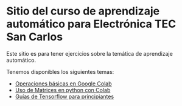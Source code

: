 # Sitio del curso de aprendizaje automático para Electrónica TEC San Carlos
Este sitio es para tener ejercicios sobre la temática de aprendizaje automático.

Tenemos disponibles los siguientes temas:
* [Operaciones básicas en Google Colab](explorarcolab.md)
* [Uso de Matrices en python con Colab](https://colab.research.google.com/github/jugernaut/Prometeo/blob/desarrollo/02_AlgebraLineal/02_Matrices/02_Matrices.ipynb#scrollTo=nLk9SzErmnag)
* [Guías de Tensorflow para principiantes](tensorflow.md)
